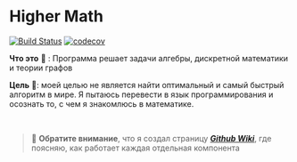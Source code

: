 # Higher Math

[![Build Status](https://app.travis-ci.com/AlimKugot/Math.svg?branch=master)](https://app.travis-ci.com/AlimKugot/Math)
[![codecov](https://codecov.io/gh/AlimKugot/Math/branch/master/graph/badge.svg?token=009BFV5P27)](https://codecov.io/gh/AlimKugot/Math)

**Что это** 👷 : Программа решает задачи алгебры, дискретной математики и теории графов

**Цель** 🎯: моей целью не является найти оптимальный и самый быстрый алгоритм в мире. Я пытаюсь перевести в язык
программирования и осознать то, с чем я знакомлюсь в математике.


<br>


> 📘 **Обратите внимание**, что я создал страницу [***Github Wiki***](https://github.com/AlimKugot/Math/wiki), где поясняю, как работает каждая отдельная компонента
